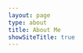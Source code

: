 ```yaml
---
layout: page
type: about
title: About Me
showSiteTitle: true
---
```


<div id='root'></div>
<link rel="stylesheet" href="{{ site.url }}/assets/css/antd.min.css">
<link rel="stylesheet" href="{{ site.url }}/assets/css/myCustom.css">
<script src="{{ site.url }}/assets/js/about-react/about.js"></script>
